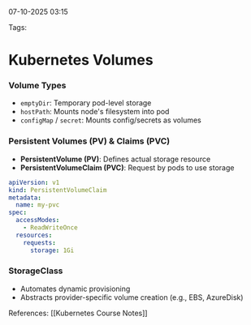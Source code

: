  07-10-2025 03:15

Tags: 
# **Kubernetes Volumes**

### Volume Types

- `emptyDir`: Temporary pod-level storage 
- `hostPath`: Mounts node's filesystem into pod 
- `configMap` / `secret`: Mounts config/secrets as volumes 

### Persistent Volumes (PV) & Claims (PVC)

- **PersistentVolume (PV)**: Defines actual storage resource 
- **PersistentVolumeClaim (PVC)**: Request by pods to use storage

```yaml
apiVersion: v1
kind: PersistentVolumeClaim
metadata:
  name: my-pvc
spec:
  accessModes:
    - ReadWriteOnce
  resources:
    requests:
      storage: 1Gi
```

### StorageClass

- Automates dynamic provisioning 
- Abstracts provider-specific volume creation (e.g., EBS, AzureDisk)

References: [[Kubernetes Course Notes]]